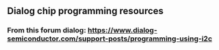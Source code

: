 ## Dialog chip programming resources
### From this forum dialog: https://www.dialog-semiconductor.com/support-posts/programming-using-i2c
